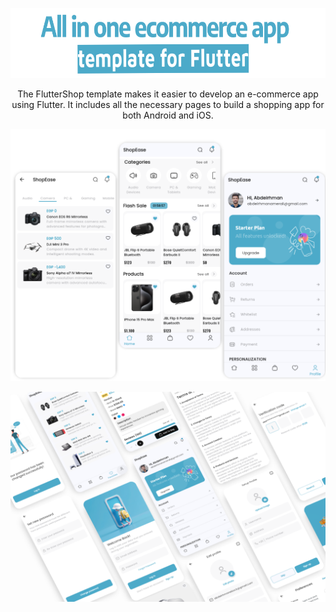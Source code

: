 <p align="center">
  <img src="commplete_commerce_app/images/Header-Text.png" alt="Build you shop app in days" style="width: 700px; height: auto;">
</p>

<p align="center">
  The FlutterShop template makes it easier to develop an e-commerce app using Flutter. It includes all the necessary pages to build a shopping app for both Android and iOS.
</p>

<p align="center">
  <img src="commplete_commerce_app/images/view1.png" alt="Build you shop app in days" style="width: 700px; height: auto;">
</p>

<p align="center">
  <img src="commplete_commerce_app/images/view2.png" alt="Build you shop app in days" style="width: 700px; height: auto;">
</p>







